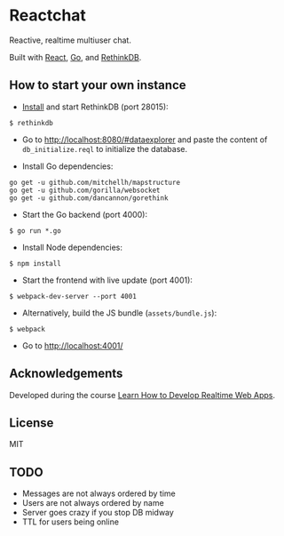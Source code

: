 Reactchat
=============
Reactive, realtime multiuser chat.

Built with [React](https://facebook.github.io/react/), [Go](https://golang.org/), and [RethinkDB](http://rethinkdb.com/).

How to start your own instance
------------------------------

- [Install](http://rethinkdb.com/docs/install/) and start RethinkDB (port 28015):
```
$ rethinkdb
```
- Go to [http://localhost:8080/#dataexplorer](http://localhost:8080/#dataexplorer) and paste the content of `db_initialize.reql` to initialize the database.

- Install Go dependencies:
```
go get -u github.com/mitchellh/mapstructure
go get -u github.com/gorilla/websocket
go get -u github.com/dancannon/gorethink
```
- Start the Go backend (port 4000):
```
$ go run *.go
```
- Install Node dependencies:
```
$ npm install
```
- Start the frontend with live update (port 4001):
```
$ webpack-dev-server --port 4001
```
- Alternatively, build the JS bundle (`assets/bundle.js`):
```
$ webpack
```

- Go to [http://localhost:4001/](http://localhost:4001/)

Acknowledgements
----------------

Developed during the course [Learn How to Develop Realtime Web Apps](http://courses.knowthen.com/courses/learn-how-to-develop-realtime-web-apps/).

License
-------
MIT

TODO
----
- Messages are not always ordered by time
- Users are not always ordered by name
- Server goes crazy if you stop DB midway
- TTL for users being online

